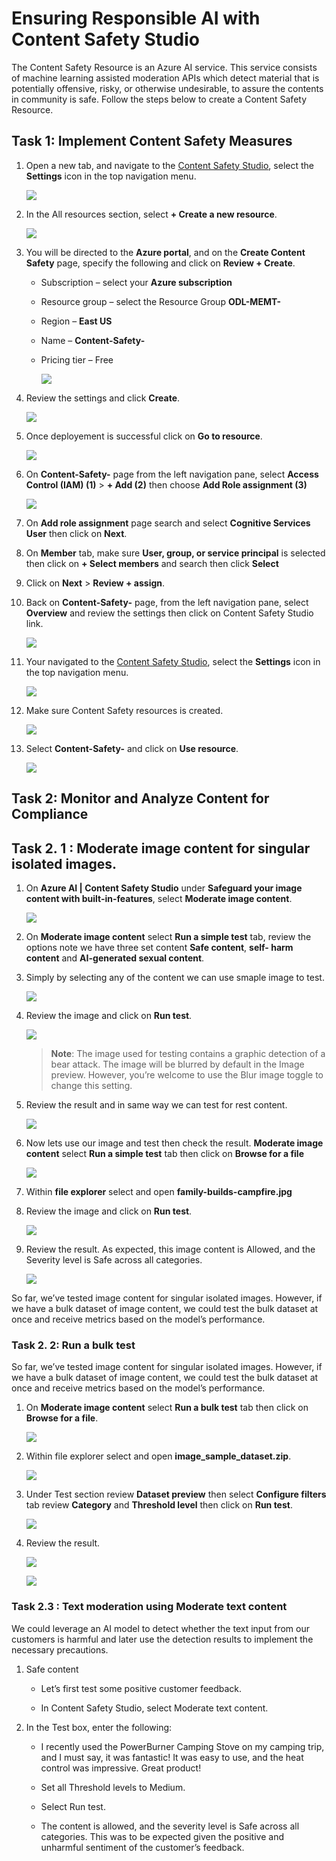 # Ensuring Responsible AI with Content Safety Studio 


The Content Safety Resource is an Azure AI service. This service consists of machine learning assisted moderation APIs which detect material that is potentially offensive, risky, or otherwise undesirable, to assure the contents in community is safe. Follow the steps below to create a Content Safety Resource.


## Task 1: Implement Content Safety Measures

1. Open a new tab, and navigate to the [Content Safety Studio](https://contentsafety.cognitive.azure.com/), select the **Settings** icon in the top navigation menu.

   ![](./media/image-51.png)

1. In the All resources section, select **+ Create a new resource**.

    ![](./media/image-52.png)

1. You will be directed to the **Azure portal**, and on the **Create Content Safety** page, specify the following and click on **Review + Create**.

   - Subscription – select your **Azure subscription**

   - Resource group – select the Resource Group **ODL-MEMT-<inject key="DeploymentID" enableCopy="false"/>**
  
   - Region – **East US**

   - Name – **Content-Safety-<inject key="DeploymentID" enableCopy="false"/>**

   - Pricing tier – Free

     ![](./media/image-53.png)

1. Review the settings and click **Create**.

     ![](./media/image-54.png)

1. Once deployement is successful click on **Go to resource**.

    ![](./media/image-57.png)

1. On **Content-Safety-<inject key="DeploymentID" enableCopy="false"/>** page from the left navigation pane, select  **Access Control (IAM) (1)** > **+ Add (2)** then choose **Add Role assignment (3)**

   ![](./media/image-58.png)

1. On **Add role assignment** page search and select  **Cognitive Services User** then click on **Next**.

1. On **Member** tab, make sure **User, group, or service principal** is selected then click on **+ Select members**  and search  then click **Select** 

1. Click on **Next** > **Review + assign**.

1. Back on **Content-Safety-<inject key="DeploymentID" enableCopy="false"/>** page,  from the left navigation pane, select  **Overview** and review the settings then click on Content Safety Studio link.

     ![](./media/image-59.png)
   
1. Your navigated to the [Content Safety Studio](https://contentsafety.cognitive.azure.com/), select the **Settings** icon in the top navigation menu.

    ![](./media/image-51.png)

1. Make sure Content Safety resources is created.

      ![](./media/image-55.png)

1. Select **Content-Safety-<inject key="DeploymentID" enableCopy="false"/>** and click on **Use resource**.

     ![](./media/image-(60).png)
   
## Task 2: Monitor and Analyze Content for Compliance

## Task 2. 1 : Moderate image content for singular isolated images.

1. On **Azure AI | Content Safety Studio** under **Safeguard your image content with built-in-features**, select **Moderate image content**.

     ![](./media/image-11.png)


1. On **Moderate image content** select **Run a simple test** tab, review the options note we have three set content  **Safe content**, **self- harm content** and **AI-generated sexual content**.

1. Simply by selecting any of the content we can use smaple image to test.

     ![](./media/image-65.png)

1. Review the image and click on **Run test**.

     ![](./media/image-66.png)

    > **Note**: The image used for testing contains a graphic detection of a bear attack. The image will be blurred by default in the Image preview. However, you’re welcome to use the Blur image toggle to change this setting.
   
1. Review the result and in same way we can test for rest content.

   ![](./media/image-67.png)

1. Now lets use our image and test then check the result. **Moderate image content** select **Run a simple test** tab then click on **Browse for a file**

    ![](./media/image-61.png)

1. Within **file explorer** select and open **family-builds-campfire.jpg**

1. Review the image and click on **Run test**.

   ![](./media/image-68.png)
   
1. Review the result. As expected, this image content is Allowed, and the Severity level is Safe across all categories. 

   ![](./media/image-69.png)


So far, we’ve tested image content for singular isolated images. However, if we have a bulk dataset of image content, we could test the bulk dataset at once and receive metrics based on the model’s performance.

### Task 2. 2: Run a bulk test

So far, we’ve tested image content for singular isolated images. However, if we have a bulk dataset of image content, we could test the bulk dataset at once and receive metrics based on the model’s performance.

1. On **Moderate image content** select **Run a bulk test** tab then click on **Browse for a file**.

     ![](./media/image-12.png)

1. Within file explorer select and open **image_sample_dataset.zip**.

     ![](./media/image-13.png)

1. Under Test section review **Dataset preview** then select **Configure filters** tab review **Category** and **Threshold level** then click on **Run test**.

     ![](./media/image-14.png)

1. Review the result.

   ![](./media/image-15.png)

   ![](./media/image-16.png)

### Task 2.3 : Text moderation using Moderate text content 

We could leverage an AI model to detect whether the text input from our customers is harmful and later use the detection results to implement the necessary precautions.

1. Safe content

    - Let’s first test some positive customer feedback.

    - In Content Safety Studio, select Moderate text content.

1. In the Test box, enter the following:

   - I recently used the PowerBurner Camping Stove on my camping trip, and I must say, it was fantastic! It was easy to use, and the heat control was impressive. Great product!

   - Set all Threshold levels to Medium.

   - Select Run test.

   - The content is allowed, and the severity level is Safe across all categories. This was to be expected given the positive and unharmful sentiment of the customer’s feedback.

